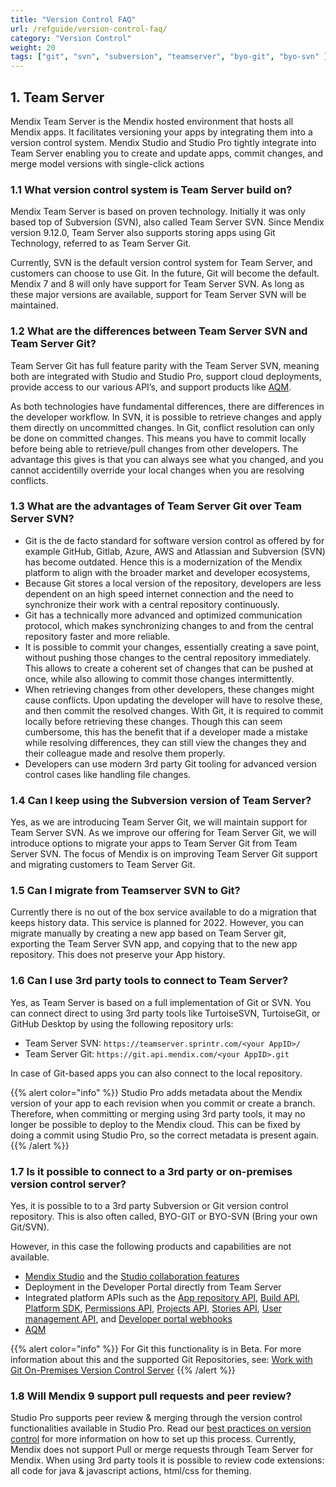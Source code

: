 ```yaml
---
title: "Version Control FAQ"
url: /refguide/version-control-faq/
category: "Version Control"
weight: 20
tags: ["git", "svn", "subversion", "teamserver", "byo-git", "byo-svn" ]
---
```


## 1. Team Server
Mendix Team Server is the Mendix hosted environment that hosts all Mendix apps. It facilitates versioning your apps by integrating them into a version control system. Mendix Studio and Studio Pro tightly integrate into Team Server enabling you to create and update apps, commit changes, and merge model versions with single-click actions

### 1.1 What version control system is Team Server build on?

Mendix Team Server is based on proven technology. Initially it was only based top of Subversion (SVN), also called Team Server SVN. Since Mendix version 9.12.0, Team Server also supports storing apps using Git Technology, referred to as Team Server Git. 

Currently, SVN is the default version control system for Team Server, and customers can choose to use Git. In the future, Git will become the default. Mendix 7 and 8 will only have support for Team Server SVN. As long as these major versions are available, support for Team Server SVN will be maintained.


### 1.2 What are the differences between Team Server SVN and Team Server Git?

Team Server Git has full feature parity with the Team Server SVN, meaning both are integrated with Studio and Studio Pro, support cloud deployments, provide access to our various API’s, and support products like [AQM](/addons/aqm-addon/). 

As both technologies have fundamental differences, there are differences in the developer workflow. In SVN, it is possible to retrieve changes and apply them directly on uncommitted changes. In Git, conflict resolution can only be done on committed changes. This means you have to commit locally before being able to retrieve/pull changes from other developers. The advantage this gives is that you can always see what you changed, and you cannot accidentilly override your local changes when you are resolving conflicts.

### 1.3 What are the advantages of Team Server Git over Team Server SVN?
* Git is the de facto standard for software version control as offered by for example GitHub, Gitlab, Azure, AWS and Atlassian and Subversion (SVN) has become outdated. Hence this is a modernization of the Mendix platform to align with the broader market and developer ecosystems,
* Because Git stores a local version of the repository, developers are less dependent on an high speed internet connection and the need to synchronize their work with a central repository continuously. 
* Git has a technically more advanced and optimized communication protocol, which makes synchronizing changes to and from the central repository faster and more reliable.
* It is possible to commit your changes, essentially creating a save point, without pushing those changes to the central repository immediately. This allows to create a coherent set of changes that can be pushed at once, while also allowing to commit those changes intermittently.
* When retrieving changes from other developers, these changes might cause conflicts. Upon updating the developer will have to resolve these, and then commit the resolved changes. With Git, it is required to commit locally before retrieving these changes. Though this can seem cumbersome, this has the benefit that if a developer made a mistake while resolving differences, they can still view the changes they and their colleague made and resolve them properly.
* Developers can use modern 3rd party Git tooling for advanced version control cases like handling file changes.

### 1.4 Can I keep using the Subversion version of Team Server?
Yes, as we are introducing Team Server Git, we will maintain support for Team Server SVN. As we improve our offering for Team Server Git, we will introduce options to migrate your apps to Team Server Git from Team Server SVN.
The focus of Mendix is on improving Team Server Git support and migrating customers to Team Server Git.


### 1.5 Can I migrate from Teamserver SVN to Git?

Currently there is no out of the box service available to do a migration that keeps history data. This service is planned for 2022.
However, you can migrate manually by creating a new app based on Team Server git, exporting the Team Server SVN app, and copying that to the new app repository. This does not preserve your App history.


### 1.6 Can I use 3rd party tools to connect to Team Server?

Yes, as Team Server is based on a full implementation of Git or SVN. You can connect direct to using 3rd party tools like TurtoiseSVN, TurtoiseGit, or GitHub Desktop by using the following repository urls:

* Team Server SVN: `https://teamserver.sprintr.com/<your AppID>/` 
* Team Server Git: `https://git.api.mendix.com/<your AppID>.git`

In case of Git-based apps you can also connect to the local repository. 

{{% alert color="info" %}}
Studio Pro adds metadata about the Mendix version of your app to each revision when you commit or create a branch. Therefore, when committing or merging using 3rd party tools, it may no longer be possible to deploy to the Mendix cloud. This can be fixed by doing a commit using Studio Pro, so the correct metadata is present again.
{{% /alert %}}


### 1.7 Is it possible to connect to a 3rd party or on-premises version control server?

Yes, it is possible to to a 3rd party Subversion or Git version control repository. This is also often called, BYO-GIT or BYO-SVN (Bring your own Git/SVN).

However, in this case the following products and capabilities are not available.

* [Mendix Studio](/studio/general/) and the [Studio collaboration features](/studio/collaboration/)
* Deployment in the Developer Portal directly from Team Server
* Integrated platform APIs such as the [App repository API](/apidocs-mxsdk/apidocs/app-repository-api/), [Build API](apidocs-mxsdk/apidocs/build-api/), [Platform SDK](/apidocs-mxsdk/mxsdk/), [Permissions API](/apidocs-mxsdk/apidocs/permissions-api/), [Projects API](/apidocs-mxsdk/apidocs/projects-api/), [Stories API](/apidocs-mxsdk/apidocs/stories-api/), [User management API](/apidocs-mxsdk/apidocs/user-management-api/), and [Developer portal webhooks](/apidocs-mxsdk/apidocs/webhooks-sprints/)
* [AQM](/addons/aqm-addon/) 

{{% alert color="info" %}}
For Git this functionality is in Beta. For more information about this and the supported Git Repositories, see: [Work with Git On-Premises Version Control Server](/howto/collaboration-requirements-management/on-premises-git-howto/#preparing-your-repo)
{{% /alert %}}


### 1.8 Will Mendix 9 support pull requests and peer review? 

Studio Pro supports peer review & merging through the version control functionalities available in Studio Pro. Read our [best practices on version control](refguide/using-version-control-in-studio-pro/) for more information on how to set up this process.
Currently, Mendix does not support Pull or merge requests through Team Server for Mendix. When using 3rd party tools it is possible to review code extensions: all code for java & javascript actions, html/css for theming.


